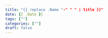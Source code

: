 ```yaml
---
title: "{{ replace .Name "-" " " | title }}"
date: {{ .Date }}
tags: [""]
categories: [""]
draft: false
---
```




<!--more-->


